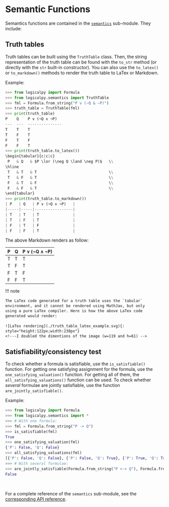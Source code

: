 # Semantic Functions

Semantics functions are contained in the [`semantics`](../api-reference/logicalpy/semantics.md) sub-module. They include:

## Truth tables

Truth tables can be built using the `TruthTable` class. Then, the string representation of the truth table
can be found with the `to_str` method (or directly with the `str` built-in constructor).
You can also use the `to_latex()` or `to_markdown()` methods to render the truth table to LaTex or Markdown.

Example:

```python
>>> from logicalpy import Formula
>>> from logicalpy.semantics import TruthTable
>>> fml = Formula.from_string("P v (~Q & ~P)")
>>> truth_table = TruthTable(fml)
>>> print(truth_table)
P    Q    P ∨ (¬Q ∧ ¬P)
---  ---  ---------------
T    T    T
T    F    T
F    T    F
F    F    T
>>> print(truth_table.to_latex())
\begin{tabular}{c|c|c}
 P   & Q   & $P \lor (\neg Q \land \neg P)$   \\
\hline
 T   & T   & T                                \\
 T   & F   & T                                \\
 F   & T   & F                                \\
 F   & F   & T                                \\
\end{tabular}
>>> print(truth_table.to_markdown())
| P   | Q   | P ∨ (¬Q ∧ ¬P)   |
|-----|-----|-----------------|
| T   | T   | T               |
| T   | F   | T               |
| F   | T   | F               |
| F   | F   | T               |
```

The above Markdown renders as follow:

| P   | Q   | P ∨ (¬Q ∧ ¬P)   |
|-----|-----|-----------------|
| T   | T   | T               |
| T   | F   | T               |
| F   | T   | F               |
| F   | F   | T               |

!!! note

    The LaTex code generated for a truth table uses the `tabular` environment, and it cannot be rendered using MathJax, but only
    using a pure LaTex compiler. Here is how the above LaTex code generated would render:

    ![LaTex rendering](./truth_table_latex_example.svg){: style="height:122px;width:238px"}
    <!---I doubled the dimentions of the image (w=119 and h=61) -->


## Satisfiability/consistency test

To check whether a formula is satisfiable, use the `is_satisfiable()` function.
For getting one satisfying assignment for the formula, use the `one_satisfying_valuation()` function.
For getting all of them, the `all_satisfying_valuations()` function can be used.
To check whether *several* formulae are jointly satisfiable, use the function `are_jointly_satisfiable()`.

Example:

```python
>>> from logicalpy import Formula
>>> from logicalpy.semantics import *
>>> # With one formula:
>>> fml = Formula.from_string("P -> Q")
>>> is_satisfiable(fml)
True
>>> one_satisfying_valuation(fml)
{'P': False, 'Q': False}
>>> all_satisfying_valuations(fml)
[{'P': False, 'Q': False}, {'P': False, 'Q': True}, {'P': True, 'Q': True}]
>>> # With several formulae:
>>> are_jointly_satisfiable(Formula.from_string("P <-> Q"), Formula.from_string("~P & Q"))
False
```

<br>

For a complete reference of the `semantics` sub-module, see the [corresponding API reference](../api-reference/logicalpy/semantics.md).
